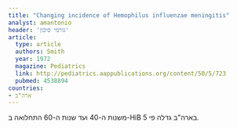 ```yaml
---
title: "Changing incidence of Hemophilus influenzae meningitis"
analyst: amantonio
header: 'גורמי סיכון'
article:
  type: article
  authors: Smith
  year: 1972
  magazine: Pediatrics
  link: http://pediatrics.aappublications.org/content/50/5/723
  pubmed: 4538894
countries:
- ארה"ב
---
```


משנות ה-40 ועד שנות ה-60 התחלואה ב-HiB בארה"ב גדלה פי 5.
